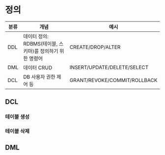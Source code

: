 # 정의

| 분류 | 개념 | 예시 |
| --- | --- | --- |
| DDL | 데이터 정의: RDBMS(테이블, 스키마)를 정의하기 위한 명령어 | CREATE/DROP/ALTER |
| DML | 데이터 CRUD | INSERT/UPDATE/DELETE/SELECT |
| DCL | DB 사용자 권한 제어 등 | GRANT/REVOKE/COMMIT/ROLLBACK |


## DCL

### 테이블 생성

### 테이블 삭제

## DML

 